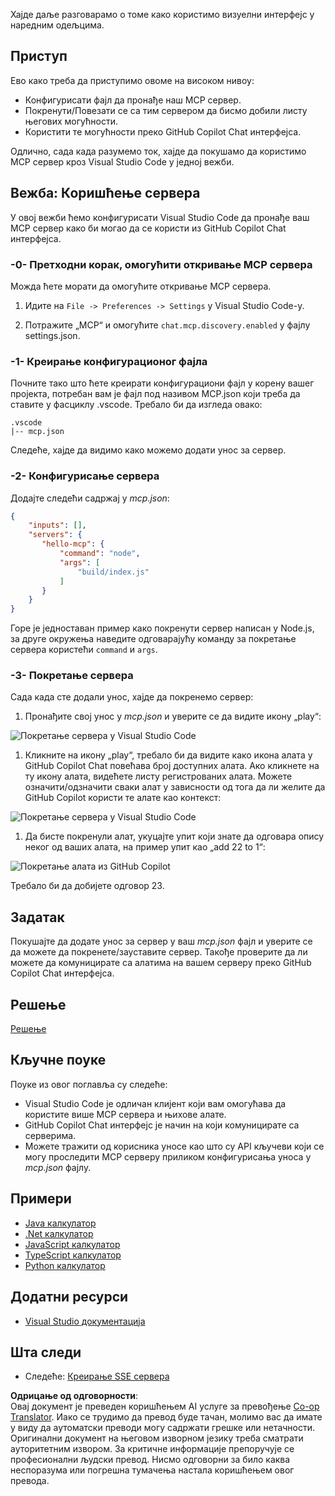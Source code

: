 <!--
CO_OP_TRANSLATOR_METADATA:
{
  "original_hash": "54e9ffc5dba01afcb8880a9949fd1881",
  "translation_date": "2025-07-13T19:36:17+00:00",
  "source_file": "03-GettingStarted/04-vscode/README.md",
  "language_code": "sr"
}
-->
Хајде даље разговарамо о томе како користимо визуелни интерфејс у наредним одељцима.

## Приступ

Ево како треба да приступимо овоме на високом нивоу:

- Конфигурисати фајл да пронађе наш MCP сервер.
- Покренути/Повезати се са тим сервером да бисмо добили листу његових могућности.
- Користити те могућности преко GitHub Copilot Chat интерфејса.

Одлично, сада када разумемо ток, хајде да покушамо да користимо MCP сервер кроз Visual Studio Code у једној вежби.

## Вежба: Коришћење сервера

У овој вежби ћемо конфигурисати Visual Studio Code да пронађе ваш MCP сервер како би могао да се користи из GitHub Copilot Chat интерфејса.

### -0- Претходни корак, омогућити откривање MCP сервера

Можда ћете морати да омогућите откривање MCP сервера.

1. Идите на `File -> Preferences -> Settings` у Visual Studio Code-у.

1. Потражите „MCP“ и омогућите `chat.mcp.discovery.enabled` у фајлу settings.json.

### -1- Креирање конфигурационог фајла

Почните тако што ћете креирати конфигурациони фајл у корену вашег пројекта, потребан вам је фајл под називом MCP.json који треба да ставите у фасциклу .vscode. Требало би да изгледа овако:

```text
.vscode
|-- mcp.json
```

Следеће, хајде да видимо како можемо додати унос за сервер.

### -2- Конфигурисање сервера

Додајте следећи садржај у *mcp.json*:

```json
{
    "inputs": [],
    "servers": {
       "hello-mcp": {
           "command": "node",
           "args": [
               "build/index.js"
           ]
       }
    }
}
```

Горе је једноставан пример како покренути сервер написан у Node.js, за друге окружења наведите одговарајућу команду за покретање сервера користећи `command` и `args`.

### -3- Покретање сервера

Сада када сте додали унос, хајде да покренемо сервер:

1. Пронађите свој унос у *mcp.json* и уверите се да видите икону „play“:

  ![Покретање сервера у Visual Studio Code](../../../../translated_images/vscode-start-server.8e3c986612e3555de47e5b1e37b2f3020457eeb6a206568570fd74a17e3796ad.sr.png)  

1. Кликните на икону „play“, требало би да видите како икона алата у GitHub Copilot Chat повећава број доступних алата. Ако кликнете на ту икону алата, видећете листу регистрованих алата. Можете означити/одзначити сваки алат у зависности од тога да ли желите да GitHub Copilot користи те алате као контекст:

  ![Покретање сервера у Visual Studio Code](../../../../translated_images/vscode-tool.0b3bbea2fb7d8c26ddf573cad15ef654e55302a323267d8ee6bd742fe7df7fed.sr.png)

1. Да бисте покренули алат, укуцајте упит који знате да одговара опису неког од ваших алата, на пример упит као „add 22 to 1“:

  ![Покретање алата из GitHub Copilot](../../../../translated_images/vscode-agent.d5a0e0b897331060518fe3f13907677ef52b879db98c64d68a38338608f3751e.sr.png)

  Требало би да добијете одговор 23.

## Задатак

Покушајте да додате унос за сервер у ваш *mcp.json* фајл и уверите се да можете да покренете/зауставите сервер. Такође проверите да ли можете да комуницирате са алатима на вашем серверу преко GitHub Copilot Chat интерфејса.

## Решење

[Решење](./solution/README.md)

## Кључне поуке

Поуке из овог поглавља су следеће:

- Visual Studio Code је одличан клијент који вам омогућава да користите више MCP сервера и њихове алате.
- GitHub Copilot Chat интерфејс је начин на који комуницирате са серверима.
- Можете тражити од корисника уносе као што су API кључеви који се могу проследити MCP серверу приликом конфигурисања уноса у *mcp.json* фајлу.

## Примери

- [Java калкулатор](../samples/java/calculator/README.md)
- [.Net калкулатор](../../../../03-GettingStarted/samples/csharp)
- [JavaScript калкулатор](../samples/javascript/README.md)
- [TypeScript калкулатор](../samples/typescript/README.md)
- [Python калкулатор](../../../../03-GettingStarted/samples/python)

## Додатни ресурси

- [Visual Studio документација](https://code.visualstudio.com/docs/copilot/chat/mcp-servers)

## Шта следи

- Следеће: [Креирање SSE сервера](../05-sse-server/README.md)

**Одрицање од одговорности**:  
Овај документ је преведен коришћењем AI услуге за превођење [Co-op Translator](https://github.com/Azure/co-op-translator). Иако се трудимо да превод буде тачан, молимо вас да имате у виду да аутоматски преводи могу садржати грешке или нетачности. Оригинални документ на његовом изворном језику треба сматрати ауторитетним извором. За критичне информације препоручује се професионални људски превод. Нисмо одговорни за било каква неспоразума или погрешна тумачења настала коришћењем овог превода.
